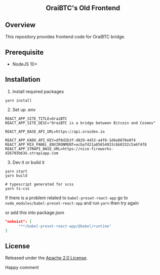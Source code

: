 <h2 align="center">
  OraiBTC's Old Frontend
</h2>

## Overview

This repository provides frontend code for OraiBTC bridge.

## Prerequisite

- NodeJS 10+

## Installation

1. Install required packages

```shell
yarn install
```

2. Set up .env

```shell
REACT_APP_SITE_TITLE=OraiBTC
REACT_APP_SITE_DESC="OraiBTC is a bridge between Bitcoin and Cosmos"

REACT_APP_BASE_API_URL=https://api.oraidex.io

REACT_APP_KADO_API_KEY=df0d2b3f-d829-4453-a4f6-1d6e8870e8f4
REACT_APP_MIX_PANEL_ENVIRONMENT=acbafd21a85654933cbb0332c5a6f4f8
REACT_APP_STRAPI_BASE_URL=https://nice-fireworks-d26703b63e.strapiapp.com
```

3. Dev it or build it

```shell
yarn start
yarn build

# typescript generated for scss
yarn ts-css
```

If there is a problem related to `babel-preset-react-app` go to `node_modules/babel-preset-react-app` and run `yarn` then try again

or add this into package.json

```json
"nohoist": [
      "**/babel-preset-react-app/@babel/runtime"
]
```

## License

Released under the [Apache 2.0 License](LICENSE).

Happy comment

